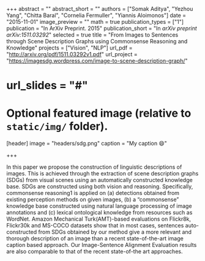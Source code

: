 +++
abstract = ""
abstract_short = ""
authors = ["Somak Aditya", "Yezhou Yang", "Chitta Baral", "Cornelia Fermuller", "Yiannis Aloimonos"]
date = "2015-11-01"
image_preview = ""
math = true
publication_types = ["1"]
publication = "In ArXiv Preprint. 2015"
publication_short = "In *arXiv preprint arXiv:1511.03292*"
selected = true
title = "From Images to Sentences through Scene Description Graphs using Commonsense Reasoning and Knowledge"
projects = ["Vision", "NLP"]
url_pdf = "http://arxiv.org/pdf/1511.03292v1.pdf"
url_project = "https://imagesdg.wordpress.com/image-to-scene-description-graph/"
# url_slides = "#"


# Optional featured image (relative to `static/img/` folder).
[header]
image = "headers/sdg.png"
caption = "My caption :smile:"

+++

In this paper we propose the construction of linguistic
descriptions of images. This is achieved through the extraction
of scene description graphs (SDGs) from visual scenes
using an automatically constructed knowledge base. SDGs
are constructed using both vision and reasoning. Specifically,
commonsense reasoning1
is applied on (a) detections
obtained from existing perception methods on given
images, (b) a “commonsense” knowledge base constructed
using natural language processing of image annotations
and (c) lexical ontological knowledge from resources such
as WordNet. Amazon Mechanical Turk(AMT)-based evaluations
on Flickr8k, Flickr30k and MS-COCO datasets show
that in most cases, sentences auto-constructed from SDGs
obtained by our method give a more relevant and thorough
description of an image than a recent state-of-the-art image
caption based approach. Our Image-Sentence Alignment
Evaluation results are also comparable to that of the recent
state-of-the art approaches.
